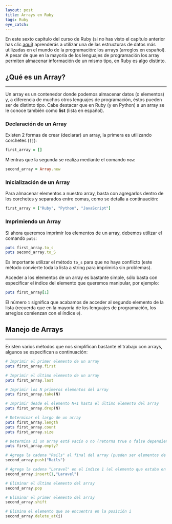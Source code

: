 ```yaml
---
layout: post
title: Arrays en Ruby
tags: Ruby
eye_catch:
---
```


En este sexto capítulo del curso de Ruby (si no has visto el capítulo anterior has clic [aquí](https://nisoto.github.io/2017/08/10/entrada-y-salida-ruby/)) aprenderás a utilizar una de las estructuras de datos más utilizadas en el mundo de la programación: los arrays (arreglos en español). A pesar de que en la mayoría de los lenguajes de programación los array permiten almacenar información de un mismo tipo, en Ruby es algo distinto.

<!--more-->

## ¿Qué es un Array?
--------------------

Un array es un contenedor donde podemos almacenar datos (o elementos) y, a diferencia de muchos otros lenguajes de programación, éstos pueden ser de distinto tipo. Cabe destacar que en Ruby (y en Python) a un array se le conoce también como **list** (lista en español).

### Declaración de un Array

Existen 2 formas de crear (declarar) un array, la primera es utilizando corchetes (`[]`):

``` ruby
first_array = []
```

Mientras que la segunda se realiza mediante el comando `new`:

``` ruby
second_array = Array.new
```

### Inicialización de un Array

Para almacenar elementos a nuestro array, basta con agregarlos dentro de los corchetes y separados entre comas, como se detalla a continuación:

``` ruby
first_array = ["Ruby", "Python", "JavaScript"]
```

### Imprimiendo un Array

Si ahora queremos imprimir los elementos de un array, debemos utilizar el comando `puts`:

``` ruby
puts first_array.to_s
puts second_array.to_S
```

Es importante utilizar el método `to_s` para que no haya conflicto (este método convierte toda la lista a string para imprimirla sin problemas).

Acceder a los elementos de un array es bastante simple, sólo basta con especificar el índice del elemento que queremos manipular, por ejemplo:

``` ruby
puts first_array[1]
```

El número `1` significa que acabamos de acceder al segundo elemento de la lista (recuerda que en la mayoría de los lenguajes de programación, los arreglos comienzan con el índice `0`).

## Manejo de Arrays
-------------------

Existen varios métodos que nos simplifican bastante el trabajo con arrays, algunos se especifican a continuación:

``` ruby
# Imprimir el primer elemento de un array
puts first_array.first

# Imprimir el último elemento de un array
puts first_array.last

# Imprimir los N primeros elementos del array
puts first_array.take(N)

# Imprimir desde el elemento N+1 hasta el último elemento del array
puts first_array.drop(N)

# Determinar el largo de un array
puts first_array.length
puts first_array.count
puts first_array.size

# Determina si un array está vacío o no (retorna true o false dependiendo del caso)
puts first_array.empty?

# Agrega la cadena "Rails" al final del array (pueden ser elementos de cualquier tipo)
second_array.push("Rails")

# Agrega la cadena "Laravel" en el índice 1 (el elemento que estaba en dicha posición será desplazado a la posición siguiente)
second_array.insert(1,"Laravel")

# Eliminar el último elemento del array
second_array.pop

# Eliminar el primer elemento del array
second_array.shift

# Elimina el elemento que se encuentra en la posición i
second_array.delete_at(i)
```
